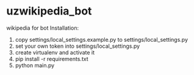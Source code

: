 # uzwikipedia_bot
wikipedia for bot
Installation:
1. copy settings/local_settings.example.py to settings/local_settings.py
2. set your own token into settings/local_settings.py
3. create virtualenv and activate it
4. pip install -r requirements.txt
5. python main.py
